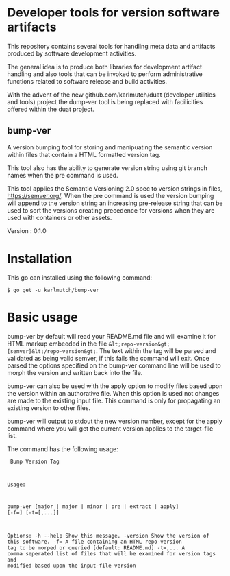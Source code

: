 # Developer tools for version software artifacts

This repository contains several tools for handling meta data and artifacts produced by software development activities.

The general idea is to produce both libraries for development artifact handling and also tools that can be invoked to perform administrative functions related to software release and build activities.

With the advent of the new github.com/karlmutch/duat (developer utilities and tools) project the dump-ver tool is being replaced with facilicities offered within the duat project.

## bump-ver
A version bumping tool for storing and manipuating the semantic version within files that contain a HTML formatted version tag.

This tool also has the ability to generate version string using git branch names when the pre command is used.

This tool applies the Semantic Versioning 2.0 spec to version strings in files, https://semver.org/.  When the pre command is used the version bumping will append to the version string an increasing pre-release string that can be used to sort the versions creating precedence for versions when they are used with containers or other assets.

Version : <repo-version>0.1.0</repo-version>

# Installation

This go can installed using the following command:

```shell
$ go get -u karlmutch/bump-ver
```

# Basic usage

bump-ver by default will read your README.md file and will examine it for HTML markup embeeded in the file `&lt;repo-version&gt;[semver]&lt;/repo-version&gt;`.  The text within the tag will be parsed and validated as being valid semver, if this fails the command will exit.  Once parsed the options specified on the bump-ver command line will be used to morph the version and written back into the file.

bump-ver can also be used with the apply option to modify files based upon the version within an authorative file.  When this option is used not changes are made to the existing input file.  This command is only for propagating an existing version to other files.

bump-ver will output to stdout the new version number, except for the apply command where you will get the current version applies to the target-file list.

The command has the following usage:

<doc-opt><code>
Bump Version Tag

Usage:

  bump-ver [major | major | minor | pre | extract | apply] [-f=<input-file>] [-t=[<target-file>,...]]

Options:
  -h --help              Show this message.
  -version               Show the version of this software.
  -f=<input-file>        A file containing an HTML repo-version tag to be morped or queried [default: README.md]
  -t=<target-file>,...   A comma seperated list of files that will be examined for version tags and modified based upon the input-file version
</code></doc-opt>
